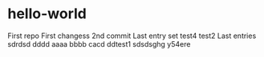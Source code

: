 # hello-world
First repo
First changess
2nd commit
Last entry set
test4
test2
Last entries
sdrdsd
dddd
aaaa
bbbb
cacd
ddtest1
sdsdsghg
y54ere
